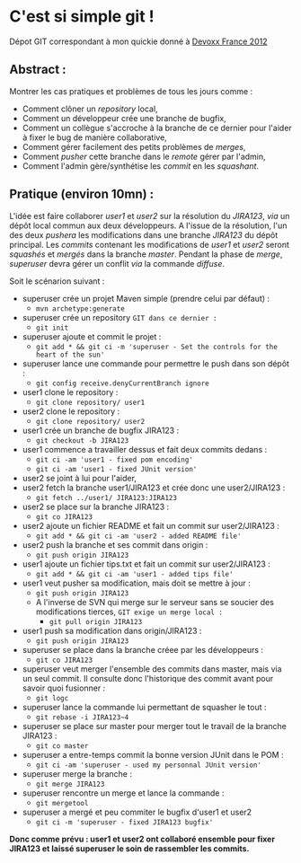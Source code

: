 # C'est si simple git !

Dépot GIT correspondant à mon quickie donné à [Devoxx France 2012](http://www.devoxx.com/pages/viewpage.action?pageId=6128497 "Devoxx France 2012")

## Abstract :

Montrer les cas pratiques et problèmes de tous les jours comme :

* Comment clôner un _repository_ local,
* Comment un développeur crée une branche de bugfix,
* Comment un collègue s'accroche à la branche de ce dernier pour l'aider à fixer le bug de manière collaborative, 
* Comment gérer facilement des petits problèmes de _merges_,
* Comment _pusher_ cette branche dans le _remote_ gérer par l'admin,
* Comment l'admin gère/synthétise les _commit_ en les _squashant_.

## Pratique (environ 10mn) :

L'idée est faire collaborer _user1_ et _user2_ sur la résolution du _JIRA123_, _via_ un dépôt local commun aux deux développeurs. A l'issue de la résolution, l'un des deux _pushera_ les modifications dans une branche _JIRA123_ du dépôt principal.
Les _commits_ contenant les modifications de _user1_ et _user2_ seront _squashés_ et _mergés_ dans la branche _master_. Pendant la phase de _merge_, _superuser_ devra gérer un conflit _via_ la commande _diffuse_.

Soit le scénarion suivant :

* superuser crée un projet Maven simple (prendre celui par défaut) :
    * `mvn archetype:generate`
* superuser crée un repository `GIT dans ce dernier :`
    * `git init`
* superuser ajoute et commit le projet :
    * `git add * && git ci -m 'superuser - Set the controls for the heart of the sun'`
* superuser lance une commande pour permettre le push dans son dépôt :
   * `git config receive.denyCurrentBranch ignore`
* user1 clone le repository :
    * `git clone repository/ user1`
* user2 clone le repository :
    * `git clone repository/ user2`
* user1 crée un branche de bugfix JIRA123 :
    * `git checkout -b JIRA123`
* user1 commence a travailler dessus et fait deux commits dedans :
    * `git ci -am 'user1 - fixed pom encoding'`
    * `git ci -am 'user1 - fixed JUnit version'`
* user2 se joint à lui pour l'aider,
* user2 fetch la branche user1/JIRA123 et crée donc une user2/JIRA123 :
    * `git fetch ../user1/ JIRA123:JIRA123`
* user2 se place sur la branche JIRA123 :
    * `git co JIRA123	`
* user2 ajoute un fichier README et fait un commit sur user2/JIRA123 :
    *  `git add * && git ci -am 'user2 - added README file'`
* user2 push la branche et ses commit dans origin :
    * `git push origin JIRA123`
* user1 ajoute un fichier tips.txt et fait un commit sur user2/JIRA123 :
    *  `git add * && git ci -am 'user1 - added tips file'`
* user1 veut pusher sa modification, mais doit se mettre à jour :
    * `git push origin JIRA123`
    * A l'inverse de SVN qui merge sur le serveur sans se soucier des modifications tierces, `GIT exige un merge local :`
	    * `git pull origin JIRA123`
* user1 push sa modification dans origin/JIRA123 :
    * `git push origin JIRA123`
* superuser se place dans la branche créee par les développeurs :
    * `git co JIRA123`
* superuser veut merger l'ensemble des commits dans master, mais via un seul commit. Il consulte donc l'historique des commit avant pour savoir quoi fusionner :
    * `git logc`
* superuser lance la commande lui permettant de squasher le tout :
    * `git rebase -i JIRA123~4`
* superuser se place sur master pour merger tout le travail de la branche JIRA123 :
    * `git co master`
* superuser a entre-temps commit la bonne version JUnit dans le POM :
    * `git ci -am 'superuser - used my personnal JUnit version'`
* superuser merge la branche :
    * `git merge JIRA123`
* superuser rencontre un merge et lance la commande :
    * `git mergetool`
* superuser a mergé et peu commiter le bugfix d'user1 et user2
    * `git ci -m 'superuser - fixed JIRA123 bugfix'`

**Donc comme prévu : user1 et user2 ont collaboré ensemble pour fixer JIRA123 et laissé superuser le soin de rassembler les commits.**


